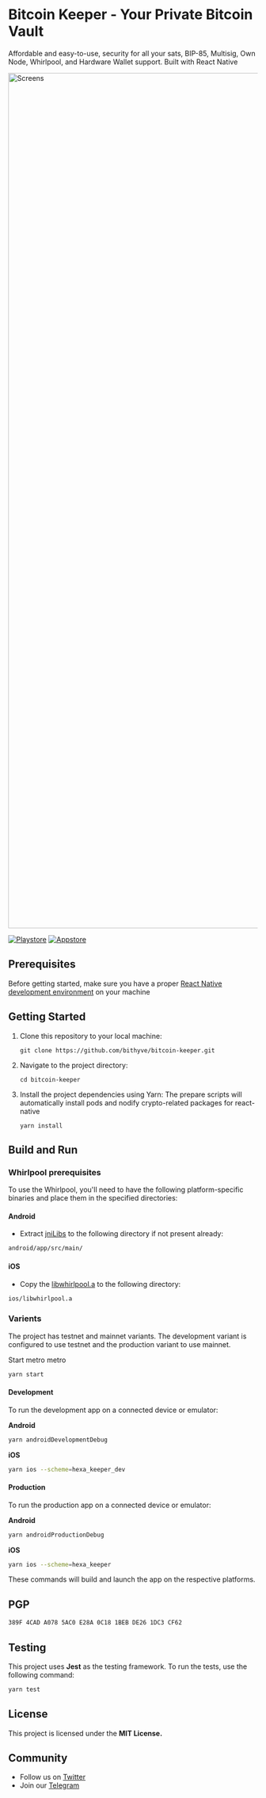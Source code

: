 # Bitcoin Keeper - Your Private Bitcoin Vault

Affordable and easy-to-use, security for all your sats, BIP-85, Multisig, Own Node, Whirlpool, and Hardware Wallet support. Built with React Native

<img width="1727" alt="Screens" src="https://github.com/bithyve/bitcoin-keeper/assets/50690016/da358b64-7e4a-4454-afa7-30210233fef2">


[![Playstore](https://bitcoinkeeper.app/wp-content/uploads/2023/05/gpbtn.png)](https://play.google.com/store/apps/details?id=io.hexawallet.bitcoinkeeper)
[![Appstore](https://bitcoinkeeper.app/wp-content/uploads/2023/05/applebtn.png)](https://apps.apple.com/us/app/bitcoin-keeper/id1545535925)


## Prerequisites

Before getting started, make sure you have a proper [React Native development environment](https://reactnative.dev/docs/environment-setup) on your machine


## Getting Started

1. Clone this repository to your local machine:

   ```shell
   git clone https://github.com/bithyve/bitcoin-keeper.git
    ```

2. Navigate to the project directory:
    ```shell
   cd bitcoin-keeper
    ```
3. Install the project dependencies using Yarn:
    The prepare scripts will automatically install pods and nodify crypto-related packages for react-native
     ```shell
   yarn install
    ```
   
## Build and Run

### Whirlpool prerequisites
To use the Whirlpool, you'll need to have the following platform-specific binaries and place them in the specified directories:

#### Android

* Extract [jniLibs](https://github.com/bithyve/bitcoin-keeper/releases/download/v1.0.8/jniLibs.zip) to the following directory if not present already:
```bash
android/app/src/main/
```

#### iOS

* Copy the [libwhirlpool.a](https://github.com/bithyve/bitcoin-keeper/releases/download/v1.0.8/libwhirlpool.a) to the following directory:
```bash
ios/libwhirlpool.a
```

### Varients
The project has testnet and mainnet variants. The development variant is configured to use testnet and the production variant to use mainnet.

Start metro metro
```bash
yarn start
```

#### Development
To run the development app on a connected device or emulator:

**Android**
```bash
yarn androidDevelopmentDebug
```
    
**iOS**
```bash
yarn ios --scheme=hexa_keeper_dev
```

#### Production
To run the production app on a connected device or emulator:

**Android**
```bash
yarn androidProductionDebug
```
    
**iOS**
```bash
yarn ios --scheme=hexa_keeper
```
These commands will build and launch the app on the respective platforms.

## PGP
```bash
389F 4CAD A078 5AC0 E28A 0C18 1BEB DE26 1DC3 CF62
```

## Testing
This project uses **Jest** as the testing framework. To run the tests, use the following command:
```bash
yarn test
```
## License
This project is licensed under the **MIT License.**

## Community
* Follow us on [Twitter](https://twitter.com/bitcoinKeeper_)
* Join our [Telegram](https://t.me/bitcoinkeeper) 
    

